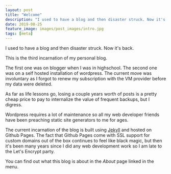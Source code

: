 ```yaml
---
layout: post
title: "Welcome"
description: "I used to have a blog and then disaster struck. Now it's back."
date: 2019-08-25
feature_image: images/post_images/intro.jpg
tags: [meta]
---
```


I used to have a blog and then disaster struck. Now it's back.

<!--more-->

This is the third incarnation of my personal blog. 

The first one was on blogger when I was in highschool. The second one was on a self hosted installation of wordpress. The current move was involuntary as I forgot to renew my subscription with the VM provider before my data were deleted.

As far as life lessons go, losing a couple years worth of posts is a pretty cheap price to pay to internalize the value of frequent backups, but I digress.

Wordpress requires a lot of maintenance so all my web developer friends have been preaching static site generators to me for ages.

The current incarnation of the blog is built using [Jekyll](https://jekyllrb.com/) and hosted on Github Pages. The fact that Github Pages come with SSL support for custom domains out of the box continues to feel like black magic, but then it's been many years since I did any web development work so I am late to the Let's Encrypt party.

You can find out what this blog is about in the *About* page linked in the menu. 
